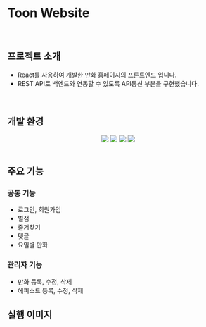 # Toon Website
<br>

## 프로젝트 소개
- React를 사용하여 개발한 만화 홈페이지의 프론트엔드 입니다.
- REST API로 백엔드와 연동할 수 있도록 API통신 부분을 구현했습니다.

<br>

## 개발 환경

<div align="center">
  <img src="https://img.shields.io/badge/html-E34F26?style=for-the-badge&logo=html5&logoColor=white">
  <img src="https://img.shields.io/badge/javascript-F7DF1E?style=for-the-badge&logo=javascript&logoColor=white">
  <img src="https://img.shields.io/badge/css-1572B6?style=for-the-badge&logo=css3&logoColor=white">
  <img src="https://img.shields.io/badge/react-61DAFB?style=for-the-badge&logo=react&logoColor=black">
</div>
<br>

## 주요 기능
### 공통 기능
- 로그인, 회원가입
- 별점 
- 즐겨찾기
- 댓글
- 요일별 만화
### 관리자 기능
- 만화 등록, 수정, 삭제
- 에피소드 등록, 수정, 삭제


## 실행 이미지

